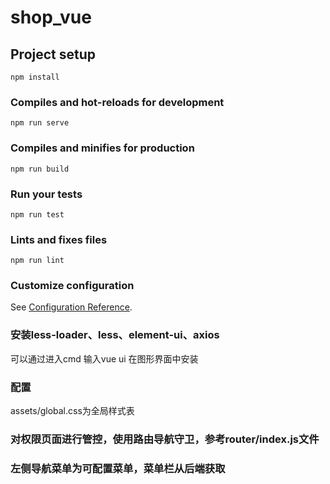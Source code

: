 # shop_vue

## Project setup
```
npm install
```

### Compiles and hot-reloads for development
```
npm run serve
```

### Compiles and minifies for production
```
npm run build
```

### Run your tests
```
npm run test
```

### Lints and fixes files
```
npm run lint
```

### Customize configuration
See [Configuration Reference](https://cli.vuejs.org/config/).

### 安装less-loader、less、element-ui、axios
可以通过进入cmd 输入vue ui 在图形界面中安装

### 配置
assets/global.css为全局样式表


### 对权限页面进行管控，使用路由导航守卫，参考router/index.js文件


### 左侧导航菜单为可配置菜单，菜单栏从后端获取

